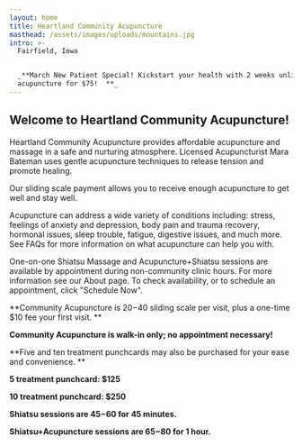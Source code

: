 ```yaml
---
layout: home
title: Heartland Community Acupuncture
masthead: /assets/images/uploads/mountains.jpg
intro: >-
  Fairfield, Iowa


  _**March New Patient Special! Kickstart your health with 2 weeks unlimited
  acupuncture for $75!  **_
---
```

## Welcome to Heartland Community Acupuncture!

Heartland Community Acupuncture provides affordable acupuncture and massage in a safe and nurturing atmosphere.  Licensed Acupuncturist Mara Bateman uses gentle acupuncture techniques to release tension and promote healing.

Our sliding scale payment allows you to receive enough acupuncture to get well and stay well.

Acupuncture can address a wide variety of conditions including: stress, feelings of anxiety and depression, body pain and trauma recovery, hormonal issues, sleep trouble, fatigue, digestive issues, and much more.  See FAQs for more information on what acupuncture can help you with.

One-on-one Shiatsu Massage  and Acupuncture+Shiatsu sessions are available by appointment during non-community clinic hours.  For more information see our About page. To check availability, or to schedule an appointment, click "Schedule Now".

**Community Acupuncture is $20-$40 sliding scale per visit, plus a one-time $10 fee your first visit. **

**Community Acupuncture is walk-in only; no appointment necessary!**

**Five and ten treatment punchcards may also be purchased for your ease and convenience.  **

**5 treatment punchcard: $125**

**10 treatment punchcard: $250**

**Shiatsu sessions are $45-$60 for 45 minutes.**

**Shiatsu+Acupuncture sessions are $65-$80 for 1 hour.**
